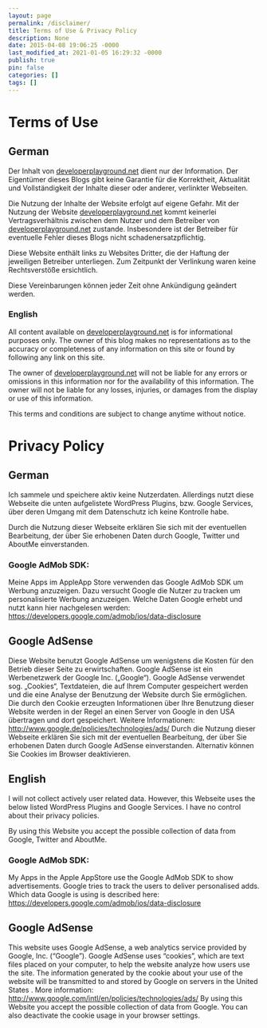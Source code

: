 ```yaml
---
layout: page
permalink: /disclaimer/
title: Terms of Use & Privacy Policy
description: None
date: 2015-04-08 19:06:25 -0000
last_modified_at: 2021-01-05 16:29:32 -0000
publish: true
pin: false
categories: []
tags: []
---
```

# Terms of Use

## German

Der Inhalt von [developerplayground.net](https://developerplayground.net) dient nur der Information. Der Eigentümer dieses Blogs gibt keine Garantie für die Korrektheit, Aktualität und Vollständigkeit der Inhalte dieser oder anderer, verlinkter Webseiten.

Die Nutzung der Inhalte der Website erfolgt auf eigene Gefahr. Mit der Nutzung der Website [developerplayground.net](https://developerplayground.net) kommt keinerlei Vertragsverhältnis zwischen dem Nutzer und dem Betreiber von [developerplayground.net](https://developerplayground.net) zustande. Insbesondere ist der Betreiber für eventuelle Fehler dieses Blogs nicht schadenersatzpflichtig.

Diese Website enthält links zu Websites Dritter, die der Haftung der jeweiligen Betreiber unterliegen. Zum Zeitpunkt der Verlinkung waren keine Rechtsverstöße ersichtlich.

Diese Vereinbarungen können jeder Zeit ohne Ankündigung geändert werden.

### English

All content available on [developerplayground.net](https://developerplayground.net) is for informational purposes only. The owner of this blog makes no representations as to the accuracy or completeness of any information on this site or found by following any link on this site.

The owner of [developerplayground.net](https://developerplayground.net) will not be liable for any errors or omissions in this information nor for the availability of this information. The owner will not be liable for any losses, injuries, or damages from the display or use of this information.

This terms and conditions are subject to change anytime without notice.

# Privacy Policy

## German

Ich sammele und speichere aktiv keine Nutzerdaten. Allerdings nutzt diese Webseite die unten aufgelistete WordPress Plugins, bzw. Google Services, über deren Umgang mit dem Datenschutz ich keine Kontrolle habe.

Durch die Nutzung dieser Webseite erklären Sie sich mit der eventuellen Bearbeitung, der über Sie erhobenen Daten durch Google, Twitter und AboutMe einverstanden.

### Google AdMob SDK:

Meine Apps im AppleApp Store verwenden das Google AdMob SDK um Werbung anzuzeigen. Dazu versucht Google die Nutzer zu tracken um personalisierte Werbung anzuzeigen. Welche Daten Google erhebt und nutzt kann hier nachgelesen werden: <https://developers.google.com/admob/ios/data-disclosure>

## Google AdSense

Diese Website benutzt Google AdSense um wenigstens die Kosten für den Betrieb dieser Seite zu erwirtschaften. Google AdSense ist ein Werbenetzwerk der Google Inc. („Google“). Google AdSense verwendet sog. „Cookies“, Textdateien, die auf Ihrem Computer gespeichert werden und die eine Analyse der Benutzung der Website durch Sie ermöglichen. Die durch den Cookie erzeugten Informationen über Ihre Benutzung dieser Website werden in der Regel an einen Server von Google in den USA übertragen und dort gespeichert. Weitere Informationen: <http://www.google.de/policies/technologies/ads/> Durch die Nutzung dieser Webseite erklären Sie sich mit der eventuellen Bearbeitung, der über Sie erhobenen Daten durch Google AdSense einverstanden. Alternativ können Sie Cookies im Browser deaktivieren.

## English

I will not collect actively user related data. However, this Webseite uses the below listed WordPress Plugins and Google Services. I have no control about their privacy policies.

By using this Website you accept the possible collection of data from Google, Twitter and AboutMe.

### Google AdMob SDK:

My Apps in the Apple AppStore use the Google AdMob SDK to show advertisements. Google tries to track the users to deliver personalised adds. Which data Google is using is described here: <https://developers.google.com/admob/ios/data-disclosure>

## Google AdSense

This website uses Google AdSense, a web analytics service provided by Google, Inc. (“Google”). Google AdSense uses “cookies”, which are text files placed on your computer, to help the website analyze how users use the site. The information generated by the cookie about your use of the website will be transmitted to and stored by Google on servers in the United States . More information: <http://www.google.com/intl/en/policies/technologies/ads/> By using this Website you accept the possible collection of data from Google. You can also deactivate the cookie usage in your browser settings.
